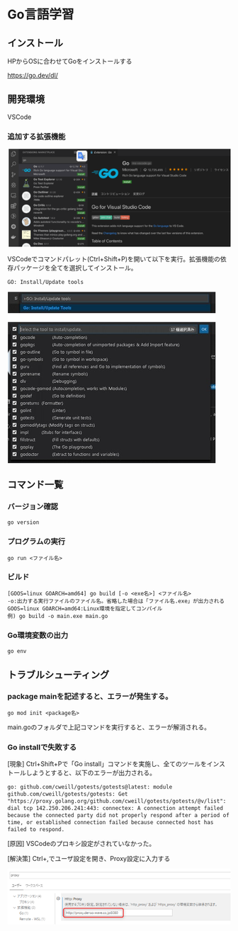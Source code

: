 # Go言語学習

## インストール

HPからOSに合わせてGoをインストールする

<https://go.dev/dl/>

## 開発環境

VSCode

### 追加する拡張機能

![拡張機能](VSCode%E6%8B%A1%E5%BC%B5.png)

VSCodeでコマンドパレット(Ctrl+Shift+P)を開いて以下を実行。拡張機能の依存パッケージを全てを選択してインストール。

    GO: Install/Update tools

![拡張機能コマンドパレット](VSCode%E6%8B%A1%E5%BC%B5_%E3%82%B3%E3%83%9E%E3%83%B3%E3%83%89%E3%83%91%E3%83%AC%E3%83%83%E3%83%88.png)

## コマンド一覧

### バージョン確認

    go version

### プログラムの実行

    go run <ファイル名>

### ビルド

    [GOOS=linux GOARCH=amd64] go build [-o <exe名>] <ファイル名>
    -o:出力する実行ファイルのファイル名。省略した場合は「ファイル名.exe」が出力される
    GOOS=linux GOARCH=amd64:Linux環境を指定してコンパイル
    例) go build -o main.exe main.go

### Go環境変数の出力

    go env

## トラブルシューティング

### package mainを記述すると、エラーが発生する。

    go mod init <package名>
main.goのフォルダで上記コマンドを実行すると、エラーが解消される。

### Go installで失敗する
[現象]
Ctrl+Shift+Pで「Go install」コマンドを実施し、全てのツールをインストールしようとすると、以下のエラーが出力される。

~~~
go: github.com/cweill/gotests/gotests@latest: module github.com/cweill/gotests/gotests: Get "https://proxy.golang.org/github.com/cweill/gotests/gotests/@v/list": dial tcp 142.250.206.241:443: connectex: A connection attempt failed because the connected party did not properly respond after a period of time, or established connection failed because connected host has failed to respond.
~~~

[原因]
VSCodeのプロキシ設定がされていなかった。

[解決策]
Ctrl+,でユーザ設定を開き、Proxy設定に入力する

![](SetProxyOnVSCode.png)

